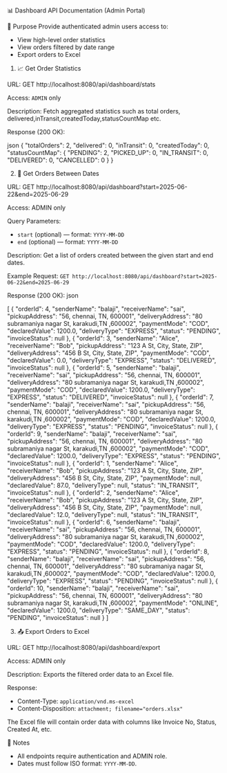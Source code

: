 📊 Dashboard API Documentation (Admin Portal)

🎯 Purpose
Provide authenticated admin users access to:
- View high-level order statistics
- View orders filtered by date range
- Export orders to Excel



1. 📈 Get Order Statistics

URL: 
GET http://localhost:8080/api/dashboard/stats


Access:
`ADMIN` only

Description:
Fetch aggregated statistics such as total orders, delivered,inTransit,createdToday,statusCountMap etc.

Response (200 OK):

json
{
  "totalOrders": 2,
  "delivered": 0,
  "inTransit": 0,
  "createdToday": 0,
  "statusCountMap": {
    "PENDING": 2,
    "PICKED_UP": 0,
    "IN_TRANSIT": 0,
    "DELIVERED": 0,
    "CANCELLED": 0
  }
}

 2. 📅 Get Orders Between Dates

URL: 
GET http://localhost:8080/api/dashboard?start=2025-06-22&end=2025-06-29

Access:
ADMIN only

Query Parameters:

- `start` (optional) — format: `YYYY-MM-DD`
- `end` (optional) — format: `YYYY-MM-DD`

Description: 
Get a list of orders created between the given start and end dates.

Example Request: 
`GET http://localhost:8080/api/dashboard?start=2025-06-22&end=2025-06-29`

Response (200 OK):
json

[
{
"orderId": 4,
"senderName": "balaji",
"receiverName": "sai",
"pickupAddress": "56, chennai, TN, 600001",
"deliveryAddress": "80 subramaniya nagar St, karakudi,TN ,600002",
"paymentMode": "COD",
"declaredValue": 1200.0,
"deliveryType": "EXPRESS",
"status": "PENDING",
"invoiceStatus": null
},
{
"orderId": 3,
"senderName": "Alice",
"receiverName": "Bob",
"pickupAddress": "123 A St, City, State, ZIP",
"deliveryAddress": "456 B St, City, State, ZIP",
"paymentMode": "COD",
"declaredValue": 0.0,
"deliveryType": "EXPRESS",
"status": "DELIVERED",
"invoiceStatus": null
},
{
"orderId": 5,
"senderName": "balaji",
"receiverName": "sai",
"pickupAddress": "56, chennai, TN, 600001",
"deliveryAddress": "80 subramaniya nagar St, karakudi,TN ,600002",
"paymentMode": "COD",
"declaredValue": 1200.0,
"deliveryType": "EXPRESS",
"status": "DELIVERED",
"invoiceStatus": null
},
{
"orderId": 7,
"senderName": "balaji",
"receiverName": "sai",
"pickupAddress": "56, chennai, TN, 600001",
"deliveryAddress": "80 subramaniya nagar St, karakudi,TN ,600002",
"paymentMode": "COD",
"declaredValue": 1200.0,
"deliveryType": "EXPRESS",
"status": "PENDING",
"invoiceStatus": null
},
{
"orderId": 9,
"senderName": "balaji",
"receiverName": "sai",
"pickupAddress": "56, chennai, TN, 600001",
"deliveryAddress": "80 subramaniya nagar St, karakudi,TN ,600002",
"paymentMode": "COD",
"declaredValue": 1200.0,
"deliveryType": "EXPRESS",
"status": "PENDING",
"invoiceStatus": null
},
{
"orderId": 1,
"senderName": "Alice",
"receiverName": "Bob",
"pickupAddress": "123 A St, City, State, ZIP",
"deliveryAddress": "456 B St, City, State, ZIP",
"paymentMode": null,
"declaredValue": 87.0,
"deliveryType": null,
"status": "IN_TRANSIT",
"invoiceStatus": null
},
{
"orderId": 2,
"senderName": "Alice",
"receiverName": "Bob",
"pickupAddress": "123 A St, City, State, ZIP",
"deliveryAddress": "456 B St, City, State, ZIP",
"paymentMode": null,
"declaredValue": 12.0,
"deliveryType": null,
"status": "IN_TRANSIT",
"invoiceStatus": null
},
{
"orderId": 6,
"senderName": "balaji",
"receiverName": "sai",
"pickupAddress": "56, chennai, TN, 600001",
"deliveryAddress": "80 subramaniya nagar St, karakudi,TN ,600002",
"paymentMode": "COD",
"declaredValue": 1200.0,
"deliveryType": "EXPRESS",
"status": "PENDING",
"invoiceStatus": null
},
{
"orderId": 8,
"senderName": "balaji",
"receiverName": "sai",
"pickupAddress": "56, chennai, TN, 600001",
"deliveryAddress": "80 subramaniya nagar St, karakudi,TN ,600002",
"paymentMode": "COD",
"declaredValue": 1200.0,
"deliveryType": "EXPRESS",
"status": "PENDING",
"invoiceStatus": null
},
{
"orderId": 10,
"senderName": "balaji",
"receiverName": "sai",
"pickupAddress": "56, chennai, TN, 600001",
"deliveryAddress": "80 subramaniya nagar St, karakudi,TN ,600002",
"paymentMode": "ONLINE",
"declaredValue": 1200.0,
"deliveryType": "SAME_DAY",
"status": "PENDING",
"invoiceStatus": null
}
]



 3. 📤 Export Orders to Excel

URL:
GET http://localhost:8080/api/dashboard/export

Access:
ADMIN only

Description: 
Exports the filtered order data to an Excel file.

Response:
- Content-Type: `application/vnd.ms-excel`
- Content-Disposition: `attachment; filename="orders.xlsx"`

The Excel file will contain order data with columns like Invoice No, Status, Created At, etc.



 🔐 Notes
- All endpoints require authentication and ADMIN role.
- Dates must follow ISO format: `YYYY-MM-DD`.